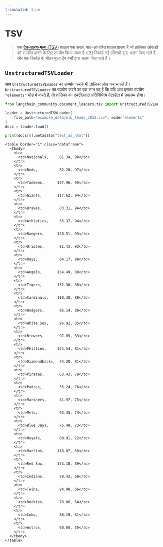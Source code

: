 ```yaml
---
translated: true
---
```


# TSV

>एक [टैब-अलग-मूल्य (TSV)](https://en.wikipedia.org/wiki/Tab-separated_values) फ़ाइल एक सरल, पाठ-आधारित फ़ाइल प्रारूप है जो तालिका आंकड़ों को संग्रहीत करने के लिए उपयोग किया जाता है।[3] रिकॉर्ड नई पंक्तियों द्वारा अलग किए जाते हैं, और एक रिकॉर्ड के भीतर मूल्य टैब वर्णों द्वारा अलग किए जाते हैं।

## `UnstructuredTSVLoader`

आप `UnstructuredTSVLoader` का उपयोग करके भी तालिका लोड कर सकते हैं। `UnstructuredTSVLoader` का उपयोग करने का एक लाभ यह है कि यदि आप इसका उपयोग `"elements"` मोड में करते हैं, तो तालिका का एचटीएमएल प्रतिनिधित्व मेटाडेटा में उपलब्ध होगा।

```python
from langchain_community.document_loaders.tsv import UnstructuredTSVLoader
```

```python
loader = UnstructuredTSVLoader(
    file_path="example_data/mlb_teams_2012.csv", mode="elements"
)
docs = loader.load()
```

```python
print(docs[0].metadata["text_as_html"])
```

```output
<table border="1" class="dataframe">
  <tbody>
    <tr>
      <td>Nationals,     81.34, 98</td>
    </tr>
    <tr>
      <td>Reds,          82.20, 97</td>
    </tr>
    <tr>
      <td>Yankees,      197.96, 95</td>
    </tr>
    <tr>
      <td>Giants,       117.62, 94</td>
    </tr>
    <tr>
      <td>Braves,        83.31, 94</td>
    </tr>
    <tr>
      <td>Athletics,     55.37, 94</td>
    </tr>
    <tr>
      <td>Rangers,      120.51, 93</td>
    </tr>
    <tr>
      <td>Orioles,       81.43, 93</td>
    </tr>
    <tr>
      <td>Rays,          64.17, 90</td>
    </tr>
    <tr>
      <td>Angels,       154.49, 89</td>
    </tr>
    <tr>
      <td>Tigers,       132.30, 88</td>
    </tr>
    <tr>
      <td>Cardinals,    110.30, 88</td>
    </tr>
    <tr>
      <td>Dodgers,       95.14, 86</td>
    </tr>
    <tr>
      <td>White Sox,     96.92, 85</td>
    </tr>
    <tr>
      <td>Brewers,       97.65, 83</td>
    </tr>
    <tr>
      <td>Phillies,     174.54, 81</td>
    </tr>
    <tr>
      <td>Diamondbacks,  74.28, 81</td>
    </tr>
    <tr>
      <td>Pirates,       63.43, 79</td>
    </tr>
    <tr>
      <td>Padres,        55.24, 76</td>
    </tr>
    <tr>
      <td>Mariners,      81.97, 75</td>
    </tr>
    <tr>
      <td>Mets,          93.35, 74</td>
    </tr>
    <tr>
      <td>Blue Jays,     75.48, 73</td>
    </tr>
    <tr>
      <td>Royals,        60.91, 72</td>
    </tr>
    <tr>
      <td>Marlins,      118.07, 69</td>
    </tr>
    <tr>
      <td>Red Sox,      173.18, 69</td>
    </tr>
    <tr>
      <td>Indians,       78.43, 68</td>
    </tr>
    <tr>
      <td>Twins,         94.08, 66</td>
    </tr>
    <tr>
      <td>Rockies,       78.06, 64</td>
    </tr>
    <tr>
      <td>Cubs,          88.19, 61</td>
    </tr>
    <tr>
      <td>Astros,        60.65, 55</td>
    </tr>
  </tbody>
</table>
```

